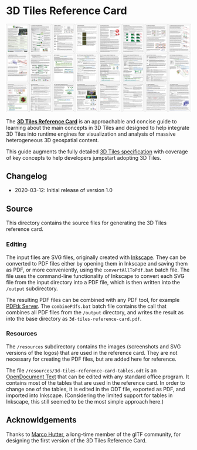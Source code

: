 # 3D Tiles Reference Card

[![Reference Card pages](../figures/3d-tiles-reference-card-single-layout-8x3.jpg)](../3d-tiles-reference-card.pdf)

The [**3D Tiles Reference Card**](../3d-tiles-reference-card.pdf) is an approachable and concise guide to learning about the main concepts in 3D Tiles and designed to help integrate 3D Tiles into runtime engines for visualization and analysis of massive heterogeneous 3D geospatial content.

This guide augments the fully detailed [3D Tiles specification](https://github.com/CesiumGS/3d-tiles/tree/main/specification#3d-tiles-format-specification) with coverage of key concepts to help developers jumpstart adopting 3D Tiles.

## Changelog

* 2020-03-12: Initial release of version 1.0

## Source

This directory contains the source files for generating the 3D Tiles reference card.

### Editing

The input files are SVG files, originally created with [Inkscape](https://inkscape.org/). They can be converted to PDF files either by opening them in Inkscape and saving them as PDF, or more conveniently, using the `convertAllToPdf.bat` batch file. The file uses the command-line functionality of Inkscape to convert each SVG file from the input directory into a PDF file, which is then written into the `/output` subdirectory.

The resulting PDF files can be combined with any PDF tool, for example [PDFtk Server](https://www.pdflabs.com/tools/pdftk-server/). The `combinePdfs.bat` batch file contains the call that combines all PDF files from the `/output` directory, and writes the result as into the base directory as `3d-tiles-reference-card.pdf`.

### Resources

The `/resources` subdirectory contains the images (screenshots and SVG versions of the logos) that are used in the reference card. They are not necessary for creating the PDF files, but are added here for reference.

The file `/resources/3d-tiles-reference-card-tables.odt` is an [OpenDocument Text](https://en.wikipedia.org/wiki/OpenDocument) that can be edited with any standard office program. It contains most of the tables that are used in the reference card. In order to change one of the tables, it is edited in the ODT file, exported as PDF, and imported into Inkscape. (Considering the limited support for tables in Inkscape, this still seemed to be the most simple approach here.)

## Acknowldgements

Thanks to [Marco Hutter](https://github.com/javagl), a long-time member of the glTF community, for designing the first version of the 3D Tiles Reference Card.
